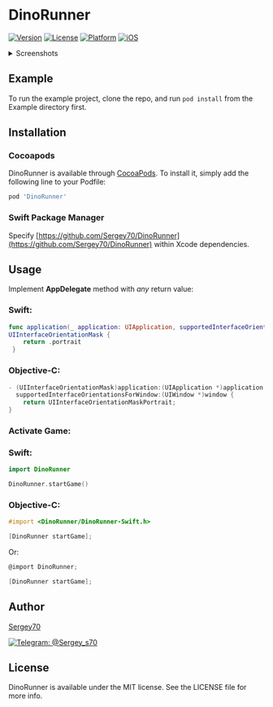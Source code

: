 # DinoRunner

[![Version](https://img.shields.io/cocoapods/v/DinoRunner.svg?style=flat)](https://cocoapods.org/pods/DinoRunner)
[![License](https://img.shields.io/cocoapods/l/DinoRunner.svg?style=flat)](https://cocoapods.org/pods/DinoRunner)
[![Platform](https://img.shields.io/cocoapods/p/DinoRunner.svg?style=flat)](https://cocoapods.org/pods/DinoRunner)
[![iOS](https://img.shields.io/badge/iOS-12.0%2B-blue)](https://cocoapods.org/pods/DinoRunner)

<details>
  <summary>Screenshots</summary>
<img src="https://i.ibb.co/bgWMCvC/s1.png">
<img src="https://i.ibb.co/dPHXYGJ/s2.png">
</details>

## Example

To run the example project, clone the repo, and run `pod install` from the Example directory first.

## Installation

### Cocoapods

DinoRunner is available through [CocoaPods](https://cocoapods.org). To install
it, simply add the following line to your Podfile:

```ruby
pod 'DinoRunner'
```

### Swift Package Manager

Specify [https://github.com/Sergey70/DinoRunner](https://github.com/Sergey70/DinoRunner) within Xcode dependencies.

## Usage

Implement **AppDelegate** method with *any* return value:

### Swift:

```swift
func application(_ application: UIApplication, supportedInterfaceOrientationsFor window: UIWindow?) -> 
UIInterfaceOrientationMask {
    return .portrait
 }
```

### Objective-C:

```objective-c
- (UIInterfaceOrientationMask)application:(UIApplication *)application 
  supportedInterfaceOrientationsForWindow:(UIWindow *)window {
    return UIInterfaceOrientationMaskPortrait;
}
```

### **Activate Game**:

### Swift:

```swift
import DinoRunner

DinoRunner.startGame()
```

### Objective-C:

```objective-c
#import <DinoRunner/DinoRunner-Swift.h>

[DinoRunner startGame];
```
Or:
```objective-c
@import DinoRunner;

[DinoRunner startGame];
```

## Author
[Sergey70](https://github.com/Sergey70)

[![Telegram: @Sergey_s70](https://img.shields.io/badge/Contact-Sergey__s70-brightgreen)](https://t.me/Sergey_s70) 

## License

DinoRunner is available under the MIT license. See the LICENSE file for more info.
